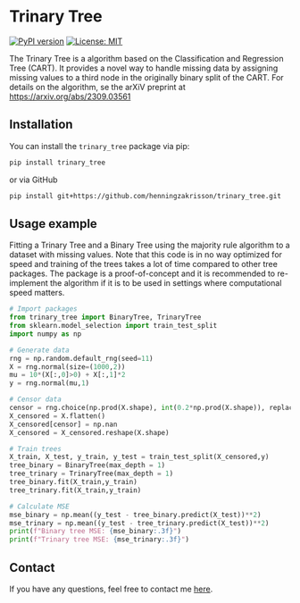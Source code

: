 # Trinary Tree

[![PyPI version](https://badge.fury.io/py/trinary_tree.svg)](https://pypi.org/project/trinary_tree/)
[![License: MIT](https://img.shields.io/badge/License-MIT-green.svg)](https://github.com/henningzakrisson/trinary_tree/blob/main/LICENSE)

The Trinary Tree is a algorithm based on the Classification and Regression Tree (CART).
It provides a novel way to handle missing data by assigning missing values to a third node in the originally binary 
split of the CART.
For details on the algorithm, se the arXiV preprint at https://arxiv.org/abs/2309.03561

## Installation

You can install the `trinary_tree` package via pip:

```bash
pip install trinary_tree
```
or via GitHub
````bash
pip install git+https://github.com/henningzakrisson/trinary_tree.git
````

## Usage example
Fitting a Trinary Tree and a Binary Tree using the majority
rule algorithm to a dataset with missing values.
Note that this code is in no way optimized for speed and
training of the trees takes a lot of time compared to other tree packages.
The package is a proof-of-concept and it is recommended
to re-implement the algorithm if it is to be used in settings where computational speed
matters.

````python
# Import packages
from trinary_tree import BinaryTree, TrinaryTree
from sklearn.model_selection import train_test_split
import numpy as np

# Generate data
rng = np.random.default_rng(seed=11)
X = rng.normal(size=(1000,2))
mu = 10*(X[:,0]>0) + X[:,1]*2
y = rng.normal(mu,1)

# Censor data
censor = rng.choice(np.prod(X.shape), int(0.2*np.prod(X.shape)), replace=False)
X_censored = X.flatten()
X_censored[censor] = np.nan
X_censored = X_censored.reshape(X.shape)

# Train trees
X_train, X_test, y_train, y_test = train_test_split(X_censored,y)
tree_binary = BinaryTree(max_depth = 1)
tree_trinary = TrinaryTree(max_depth = 1)
tree_binary.fit(X_train,y_train)
tree_trinary.fit(X_train,y_train)

# Calculate MSE
mse_binary = np.mean((y_test - tree_binary.predict(X_test))**2)
mse_trinary = np.mean((y_test - tree_trinary.predict(X_test))**2)
print(f"Binary tree MSE: {mse_binary:.3f}")
print(f"Trinary tree MSE: {mse_trinary:.3f}")
````

## Contact
If you have any questions, feel free to contact me
[here](mailto:henning.zakrisson@gmail.com).

